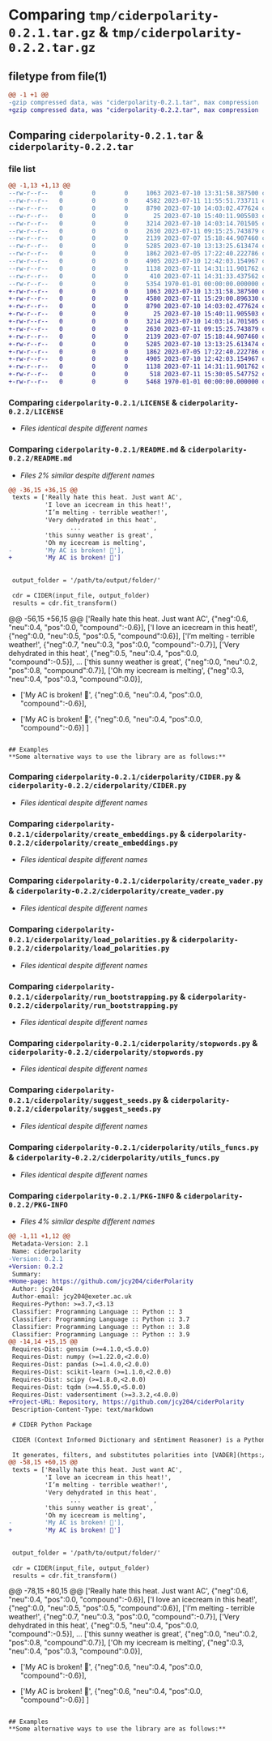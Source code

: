 # Comparing `tmp/ciderpolarity-0.2.1.tar.gz` & `tmp/ciderpolarity-0.2.2.tar.gz`

## filetype from file(1)

```diff
@@ -1 +1 @@
-gzip compressed data, was "ciderpolarity-0.2.1.tar", max compression
+gzip compressed data, was "ciderpolarity-0.2.2.tar", max compression
```

## Comparing `ciderpolarity-0.2.1.tar` & `ciderpolarity-0.2.2.tar`

### file list

```diff
@@ -1,13 +1,13 @@
--rw-r--r--   0        0        0     1063 2023-07-10 13:31:58.387500 ciderpolarity-0.2.1/LICENSE
--rw-r--r--   0        0        0     4582 2023-07-11 11:55:51.733711 ciderpolarity-0.2.1/README.md
--rw-r--r--   0        0        0     8790 2023-07-10 14:03:02.477624 ciderpolarity-0.2.1/ciderpolarity/CIDER.py
--rw-r--r--   0        0        0       25 2023-07-10 15:40:11.905503 ciderpolarity-0.2.1/ciderpolarity/__init__.py
--rw-r--r--   0        0        0     3214 2023-07-10 14:03:14.701505 ciderpolarity-0.2.1/ciderpolarity/create_embeddings.py
--rw-r--r--   0        0        0     2630 2023-07-11 09:15:25.743879 ciderpolarity-0.2.1/ciderpolarity/create_vader.py
--rw-r--r--   0        0        0     2139 2023-07-07 15:18:44.907460 ciderpolarity-0.2.1/ciderpolarity/load_polarities.py
--rw-r--r--   0        0        0     5285 2023-07-10 13:13:25.613474 ciderpolarity-0.2.1/ciderpolarity/run_bootstrapping.py
--rw-r--r--   0        0        0     1862 2023-07-05 17:22:40.222786 ciderpolarity-0.2.1/ciderpolarity/stopwords.py
--rw-r--r--   0        0        0     4905 2023-07-10 12:42:03.154967 ciderpolarity-0.2.1/ciderpolarity/suggest_seeds.py
--rw-r--r--   0        0        0     1138 2023-07-11 14:31:11.901762 ciderpolarity-0.2.1/ciderpolarity/utils_funcs.py
--rw-r--r--   0        0        0      410 2023-07-11 14:31:33.437562 ciderpolarity-0.2.1/pyproject.toml
--rw-r--r--   0        0        0     5354 1970-01-01 00:00:00.000000 ciderpolarity-0.2.1/PKG-INFO
+-rw-r--r--   0        0        0     1063 2023-07-10 13:31:58.387500 ciderpolarity-0.2.2/LICENSE
+-rw-r--r--   0        0        0     4580 2023-07-11 15:29:00.896330 ciderpolarity-0.2.2/README.md
+-rw-r--r--   0        0        0     8790 2023-07-10 14:03:02.477624 ciderpolarity-0.2.2/ciderpolarity/CIDER.py
+-rw-r--r--   0        0        0       25 2023-07-10 15:40:11.905503 ciderpolarity-0.2.2/ciderpolarity/__init__.py
+-rw-r--r--   0        0        0     3214 2023-07-10 14:03:14.701505 ciderpolarity-0.2.2/ciderpolarity/create_embeddings.py
+-rw-r--r--   0        0        0     2630 2023-07-11 09:15:25.743879 ciderpolarity-0.2.2/ciderpolarity/create_vader.py
+-rw-r--r--   0        0        0     2139 2023-07-07 15:18:44.907460 ciderpolarity-0.2.2/ciderpolarity/load_polarities.py
+-rw-r--r--   0        0        0     5285 2023-07-10 13:13:25.613474 ciderpolarity-0.2.2/ciderpolarity/run_bootstrapping.py
+-rw-r--r--   0        0        0     1862 2023-07-05 17:22:40.222786 ciderpolarity-0.2.2/ciderpolarity/stopwords.py
+-rw-r--r--   0        0        0     4905 2023-07-10 12:42:03.154967 ciderpolarity-0.2.2/ciderpolarity/suggest_seeds.py
+-rw-r--r--   0        0        0     1138 2023-07-11 14:31:11.901762 ciderpolarity-0.2.2/ciderpolarity/utils_funcs.py
+-rw-r--r--   0        0        0      518 2023-07-11 15:30:05.547752 ciderpolarity-0.2.2/pyproject.toml
+-rw-r--r--   0        0        0     5468 1970-01-01 00:00:00.000000 ciderpolarity-0.2.2/PKG-INFO
```

### Comparing `ciderpolarity-0.2.1/LICENSE` & `ciderpolarity-0.2.2/LICENSE`

 * *Files identical despite different names*

### Comparing `ciderpolarity-0.2.1/README.md` & `ciderpolarity-0.2.2/README.md`

 * *Files 2% similar despite different names*

```diff
@@ -36,15 +36,15 @@
 texts = ['Really hate this heat. Just want AC',
          'I love an icecream in this heat!',
          'I’m melting - terrible weather!',
          'Very dehydrated in this heat',
                 ...                    ,
          'this sunny weather is great',
          'Oh my icecream is melting',
-         'My AC is broken! 🥵'],
+         'My AC is broken! 🥵']
 
 
 output_folder = '/path/to/output/folder/'
 
 cdr = CIDER(input_file, output_folder)
 results = cdr.fit_transform()
 ```
@@ -56,15 +56,15 @@
     ['Really hate this heat. Just want AC', {"neg":0.6, "neu":0.4, "pos":0.0, "compound":-0.6}],
     ['I love an icecream in this heat!', {"neg":0.0, "neu":0.5, "pos":0.5, "compound":0.6}],
     ['I’m melting - terrible weather!', {"neg":0.7, "neu":0.3, "pos":0.0, "compound":-0.7}],
     ['Very dehydrated in this heat', {"neg":0.5, "neu":0.4, "pos":0.0, "compound":-0.5}],
             ...
     ['this sunny weather is great', {"neg":0.0, "neu":0.2, "pos":0.8, "compound":0.7}],
     ['Oh my icecream is melting', {"neg":0.3, "neu":0.4, "pos":0.3, "compound":0.0}],
-    ['My AC is broken! 🥵', {"neg":0.6, "neu":0.4, "pos":0.0, "compound":-0.6}],
+    ['My AC is broken! 🥵', {"neg":0.6, "neu":0.4, "pos":0.0, "compound":-0.6}]
 ]
 
 ```
 
 ## Examples
 **Some alternative ways to use the library are as follows:**
```

### Comparing `ciderpolarity-0.2.1/ciderpolarity/CIDER.py` & `ciderpolarity-0.2.2/ciderpolarity/CIDER.py`

 * *Files identical despite different names*

### Comparing `ciderpolarity-0.2.1/ciderpolarity/create_embeddings.py` & `ciderpolarity-0.2.2/ciderpolarity/create_embeddings.py`

 * *Files identical despite different names*

### Comparing `ciderpolarity-0.2.1/ciderpolarity/create_vader.py` & `ciderpolarity-0.2.2/ciderpolarity/create_vader.py`

 * *Files identical despite different names*

### Comparing `ciderpolarity-0.2.1/ciderpolarity/load_polarities.py` & `ciderpolarity-0.2.2/ciderpolarity/load_polarities.py`

 * *Files identical despite different names*

### Comparing `ciderpolarity-0.2.1/ciderpolarity/run_bootstrapping.py` & `ciderpolarity-0.2.2/ciderpolarity/run_bootstrapping.py`

 * *Files identical despite different names*

### Comparing `ciderpolarity-0.2.1/ciderpolarity/stopwords.py` & `ciderpolarity-0.2.2/ciderpolarity/stopwords.py`

 * *Files identical despite different names*

### Comparing `ciderpolarity-0.2.1/ciderpolarity/suggest_seeds.py` & `ciderpolarity-0.2.2/ciderpolarity/suggest_seeds.py`

 * *Files identical despite different names*

### Comparing `ciderpolarity-0.2.1/ciderpolarity/utils_funcs.py` & `ciderpolarity-0.2.2/ciderpolarity/utils_funcs.py`

 * *Files identical despite different names*

### Comparing `ciderpolarity-0.2.1/PKG-INFO` & `ciderpolarity-0.2.2/PKG-INFO`

 * *Files 4% similar despite different names*

```diff
@@ -1,11 +1,12 @@
 Metadata-Version: 2.1
 Name: ciderpolarity
-Version: 0.2.1
+Version: 0.2.2
 Summary: 
+Home-page: https://github.com/jcy204/ciderPolarity
 Author: jcy204
 Author-email: jcy204@exeter.ac.uk
 Requires-Python: >=3.7,<3.13
 Classifier: Programming Language :: Python :: 3
 Classifier: Programming Language :: Python :: 3.7
 Classifier: Programming Language :: Python :: 3.8
 Classifier: Programming Language :: Python :: 3.9
@@ -14,14 +15,15 @@
 Requires-Dist: gensim (>=4.1.0,<5.0.0)
 Requires-Dist: numpy (>=1.22.0,<2.0.0)
 Requires-Dist: pandas (>=1.4.0,<2.0.0)
 Requires-Dist: scikit-learn (>=1.1.0,<2.0.0)
 Requires-Dist: scipy (>=1.8.0,<2.0.0)
 Requires-Dist: tqdm (>=4.55.0,<5.0.0)
 Requires-Dist: vadersentiment (>=3.3.2,<4.0.0)
+Project-URL: Repository, https://github.com/jcy204/ciderPolarity
 Description-Content-Type: text/markdown
 
 # CIDER Python Package
 
 CIDER (Context Informed Dictionary and sEntiment Reasoner) is a Python library used to improve domain-specific sentiment analysis.
 
 It generates, filters, and substitutes polarities into [VADER](https://github.com/cjhutto/vaderSentiment/). 
@@ -58,15 +60,15 @@
 texts = ['Really hate this heat. Just want AC',
          'I love an icecream in this heat!',
          'I’m melting - terrible weather!',
          'Very dehydrated in this heat',
                 ...                    ,
          'this sunny weather is great',
          'Oh my icecream is melting',
-         'My AC is broken! 🥵'],
+         'My AC is broken! 🥵']
 
 
 output_folder = '/path/to/output/folder/'
 
 cdr = CIDER(input_file, output_folder)
 results = cdr.fit_transform()
 ```
@@ -78,15 +80,15 @@
     ['Really hate this heat. Just want AC', {"neg":0.6, "neu":0.4, "pos":0.0, "compound":-0.6}],
     ['I love an icecream in this heat!', {"neg":0.0, "neu":0.5, "pos":0.5, "compound":0.6}],
     ['I’m melting - terrible weather!', {"neg":0.7, "neu":0.3, "pos":0.0, "compound":-0.7}],
     ['Very dehydrated in this heat', {"neg":0.5, "neu":0.4, "pos":0.0, "compound":-0.5}],
             ...
     ['this sunny weather is great', {"neg":0.0, "neu":0.2, "pos":0.8, "compound":0.7}],
     ['Oh my icecream is melting', {"neg":0.3, "neu":0.4, "pos":0.3, "compound":0.0}],
-    ['My AC is broken! 🥵', {"neg":0.6, "neu":0.4, "pos":0.0, "compound":-0.6}],
+    ['My AC is broken! 🥵', {"neg":0.6, "neu":0.4, "pos":0.0, "compound":-0.6}]
 ]
 
 ```
 
 ## Examples
 **Some alternative ways to use the library are as follows:**
```

